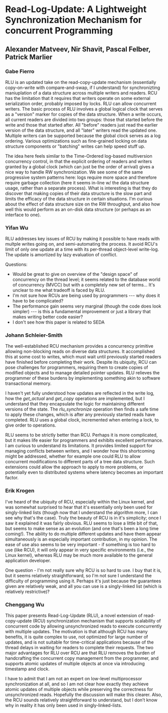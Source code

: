 # Read-Log-Update: A Lightweight Synchronization Mechanism for concurrent Programming
## Alexander Matveev, Nir Shavit, Pascal Felber, Patrick Marlier

### Gabe Fierro
RLU is an updated take on the read-copy-update mechanism (essentially copy-on-write with compare-and-swap, if I understand)
for synchronizting maniuplation of a data structure across multiple writers and readers. RCU has the limitation that it requires
that writers operate on some external serialization order, probably imposed by locks. RLU can allow concurrent writers.
The basic process of RLU involves a global logical clock that serves as a "version" marker for copies of the data structure.
When a write occurs, all current readers are divided into two groups: those that started before the write and those that started
after. All "before" readers just read the earlier version of the data structure, and all "later" writers read the updated one.
Multiple writers can be supported because the global clock serves as a log ordering. Various optimizations such as
fine-grained locking on data structure components or "batching" writes can help speed stuff up.

The idea here feels similar to the Time-Ordered log-based multiversion concurrency control, in that the explicit
ordering of readers and writers granted by a global clock (which can just be the order of arrival) gives a nice
way to handle RW synchronization. We see some of the same progressive system patterns here: logs require more
space and therefore require garbage collection (here it seems in-line w/ the data structure usage, rather than
a separate process). What is interesting is that they do discover that making copies of their data structure
is the slow part and limits the efficacy of the data structure in certain situations. I'm curious about the effect
of data structure size on the RW throughput, and also how well this would perform as an on-disk data structure
(or perhaps as an interface to one).

### Yifan Wu

RLU addresses key issues of RCU by making it possible to have reads with multple writes going on,
and semi-automating the process. It avoid RCU's limit of only one update at a time with its
per-thread object-level write-log. The update is amortized by lazy evaluation of conflict.

Questions:
- Would be great to give on overview of the "design space" of concurrency on the thread level; it seems related to
the database world of concurrency (MVCC) but with a completely new set of terms... It's unclear to me what
tradeoff is faced by RLU.
- I'm not sure how RCUs are being used by programmers --- why does it have to be complicated?
- The performance gain seems very marginal (though the code does look simpler) --- is this a
  fundamental improvement or just a library that makes writing better code easier?
- I don't see how this paper is related to SEDA


### Johann Schleier-Smith

The well-established RCU mechanism provides a concurrency primitive allowing non-blocking reads on diverse data structures. It accomplished this at some cost to writes, which must wait until previously started readers have finished before completing their work. Despite its ubiquity, RCU can pose challenges for programmers, requiring them to create copies of modified objects and to manage detailed pointer updates. RLU relieves the programmer of these burdens by implementing something akin to software transactional memory.

I haven't yet fully understood how updates are reflected in the write log, how the *get_actual* and *get_copy* operations are implemented, but I understand that they encapsulate the logic for maintaining different versions of the state. The *rlu_synchronize* operation then finds a safe time to apply these changes, which is after any previously started reads have completed. RLU uses a global clock, incremented when entering a lock, to give order to operations.

RLU seems to be strictly better than RCU. Perhaps it is more complicated, but it makes life easier for programmers and exhibits excellent performance. I am curious to understand its limitations. It provides limited support for managing conflicts between writers, and I wonder how this shortcoming might be addressed, whether for example one could RLU to allow concurrent modifications to different parts of a tree data structure. Such extensions could allow the approach to apply to more problems, or potentially even to distributed systems where latency becomes an important factor.


### Erik Krogen

I've heard of the ubiquity of RCU, especially within the Linux kernel, and was somewhat surprised to hear that it's essentially only been used for singly-linked lists (though now that I understand the algorithm more, I can see why that's the case). Truly the beauty of RCU is in it's simplicity; once I saw it explained it was fairly obvious. RLU seems to lose a little bit of that, but seems to make sense as an evolution (and one that's been a long time coming!). The ability to do multiple different updates and have them appear simultaneously is an especially important contribution, in my opinion. The ease of use also seems to be very important - if something is too hard to use (like RCU), it will only appear in very specific environments (i.e., the Linux kernel), whereas RLU may be much more available to the general application developer.

One question - I'm not really sure why RCU is so hard to use. I buy that it is, but it seems relatively straightforward, so I'm not sure I understand the difficulty of programming using it. Perhaps it's just because the guarantees given are relatively weak, and all you can use is a singly-linked list (which is relatively restrictive)?

### Chenggang Wu

This paper presents Read-Log-Update (RLU), a novel extension of read-copy-update (RCU) synchronization mechanism that supports scalability of concurrent code by allowing unsynchronized reads to execute concurrently with multiple updates. The motivation is that although RCU has many benefits, it is quite complex to use, not optimized for large number of updates, and is not suitable for time-critical applications because of the thread delays in waiting for readers to complete their requests. The two major advantages for RLU over RCU are that RLU removes the burden of handcrafting the concurrent copy management from the programmer, and supports atomic updates of multiple objects at once via introducing timestamp and clock.

I have to admit that I am not an expert on low-level multiprocessor synchronization at all, and so I am not clear how exactly they achieve atomic updates of multiple objects while preserving the correctness for unsynchronized reads. Hopefully the discussion will make this clearer. Also, the RCU sounds relatively straightforward to understand, but I don’t know why in reality it has only been used in singly-linked-lists.

 
